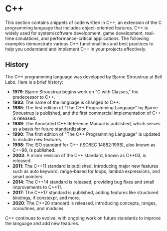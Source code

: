 # C++

This section contains snippets of code written in C++, an extension of the C programming language that includes object-oriented features. C++ is widely used for system/software development, game development, real-time simulations, and performance-critical applications. The following examples demonstrate various C++ functionalities and best practices to help you understand and implement C++ in your projects effectively.

## History

The C++ programming language was developed by Bjarne Stroustrup at Bell Labs. Here is a brief history:

- **1979**: Bjarne Stroustrup begins work on "C with Classes," the predecessor to C++.
- **1983**: The name of the language is changed to C++.
- **1985**: The first edition of "The C++ Programming Language" by Bjarne Stroustrup is published, and the first commercial implementation of C++ is released.
- **1989**: The Annotated C++ Reference Manual is published, which serves as a basis for future standardization.
- **1990**: The first edition of "The C++ Programming Language" is updated to include new features.
- **1998**: The ISO standard for C++ (ISO/IEC 14882:1998), also known as C++98, is published.
- **2003**: A minor revision of the C++ standard, known as C++03, is released.
- **2011**: The C++11 standard is published, introducing major new features such as auto keyword, range-based for loops, lambda expressions, and smart pointers.
- **2014**: The C++14 standard is released, providing bug fixes and small improvements to C++11.
- **2017**: The C++17 standard is published, adding features like structured bindings, if constexpr, and more.
- **2020**: The C++20 standard is released, introducing concepts, ranges, coroutines, and modules.

C++ continues to evolve, with ongoing work on future standards to improve the language and add new features.